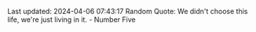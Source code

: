 Last updated: 2024-04-06 07:43:17
Random Quote: We didn't choose this life, we're just living in it. - Number Five
